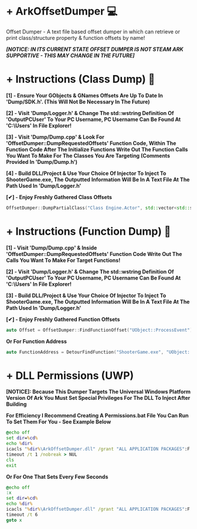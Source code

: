 # + ArkOffsetDumper 💻
Offset Dumper - A text file based offset dumper in which can retrieve or print class/structure property & function offsets by name!

***[NOTICE: IN ITS CURRENT STATE OFFSET DUMPER IS NOT STEAM ARK SUPPORTIVE - THIS MAY CHANGE IN THE FUTURE]***

# + Instructions (Class Dump) 📝
**[1] - Ensure Your GObjects & GNames Offsets Are Up To Date In 'Dump/SDK.h'. (This Will Not Be Necessary In The Future)**

**[2] - Visit 'Dump/Logger.h' & Change The std::wstring Definition Of 'OutputPCUser' To Your PC Username, PC Username Can Be Found At 'C:\Users\' In File Explorer!**

**[3] - Visit 'Dump/Dump.cpp' & Look For 'OffsetDumper::DumpRequestedOffsets' Function Code, Within The Function Code After The Initialize Functions Write Out The Function Calls You Want To Make For The Classes You Are Targeting (Comments Provided In 'Dump/Dump.h')**

**[4] - Build DLL/Project & Use Your Choice Of Injector To Inject To ShooterGame.exe, The Outputted Information Will Be In A Text File At The Path Used In 'Dump/Logger.h'**

**[✔] - Enjoy Freshly Gathered Class Offsets**
```c++
OffsetDumper::DumpPartialClass("Class Engine.Actor", std::vector<std::string>{ "TargetingTeam", "CreationTime","RootComponent", "LastRenderTime", "bForceNonBlockingHits" }, std::vector<std::string>{ "int", "double", "USceneComponent*", "double", "bool" });**
```

# + Instructions (Function Dump) 📝
**[1] - Visit 'Dump/Dump.cpp' & Inside 'OffsetDumper::DumpRequestedOffsets' Function Code Write Out The Calls You Want To Make For Target Functions!**

**[2] - Visit 'Dump/Logger.h' & Change The std::wstring Definition Of 'OutputPCUser' To Your PC Username, PC Username Can Be Found At 'C:\Users\' In File Explorer!**

**[3] - Build DLL/Project & Use Your Choice Of Injector To Inject To ShooterGame.exe, The Outputted Information Will Be In A Text File At The Path Used In 'Dump/Logger.h'**

**[✔] - Enjoy Freshly Gathered Function Offsets**
```c++
auto Offset = OffsetDumper::FindFunctionOffset("UObject::ProcessEvent");
```

**Or For Function Address**
```c++
auto FunctionAddress = DetourFindFunction("ShooterGame.exe", "UObject::ProcessEvent");
```

# + DLL Permissions (UWP)
**[NOTICE]: Because This Dumper Targets The Universal Windows Platform Version Of Ark You Must Set Special Privileges For The DLL To Inject After Building**

**For Efficiency I Recommend Creating A Permissions.bat File You Can Run To Set Them For You - See Example Below**

```bat
@echo off
set dir=%cd%
echo %dir%
icacls "%dir%\ArkOffsetDumper.dll" /grant "ALL APPLICATION PACKAGES":F
timeout /t 1 /nobreak > NUL
cls
exit
```

**Or For One That Sets Every Few Seconds**
```bat
@echo off
:x
set dir=%cd%
echo %dir%
icacls "%dir%\ArkOffsetDumper.dll" /grant "ALL APPLICATION PACKAGES":F
timeout /t 6
goto x
```


